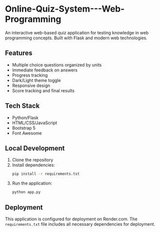 # Online-Quiz-System---Web-Programming

An interactive web-based quiz application for testing knowledge in web programming concepts. Built with Flask and modern web technologies.

## Features

- Multiple choice questions organized by units
- Immediate feedback on answers
- Progress tracking
- Dark/Light theme toggle
- Responsive design
- Score tracking and final results

## Tech Stack

- Python/Flask
- HTML/CSS/JavaScript
- Bootstrap 5
- Font Awesome

## Local Development

1. Clone the repository
2. Install dependencies:
   ```bash
   pip install -r requirements.txt
   ```
3. Run the application:
   ```bash
   python app.py
   ```

## Deployment

This application is configured for deployment on Render.com. The `requirements.txt` file includes all necessary dependencies for deployment. 